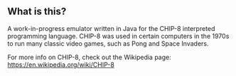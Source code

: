 ## What is this?

A work-in-progress emulator written in Java for the CHIP-8 interpreted programming language. CHIP-8 was used in certain computers in the 1970s to run many classic video games, such as Pong and Space Invaders.


For more info on CHIP-8, check out the Wikipedia page: https://en.wikipedia.org/wiki/CHIP-8